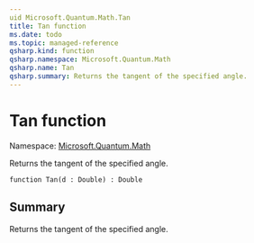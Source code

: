 ```yaml
---
uid Microsoft.Quantum.Math.Tan
title: Tan function
ms.date: todo
ms.topic: managed-reference
qsharp.kind: function
qsharp.namespace: Microsoft.Quantum.Math
qsharp.name: Tan
qsharp.summary: Returns the tangent of the specified angle.
---
```


# Tan function

Namespace: [Microsoft.Quantum.Math](xref:Microsoft.Quantum.Math)

Returns the tangent of the specified angle.
```qsharp
function Tan(d : Double) : Double
```

## Summary
Returns the tangent of the specified angle.
